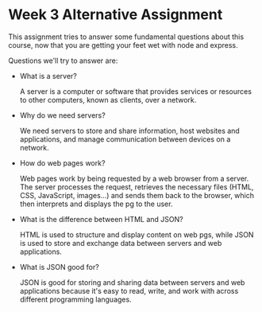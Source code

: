 # Week 3 Alternative Assignment

This assignment tries to answer some fundamental questions about this course,
now that you are getting your feet wet with node and express.

Questions we'll try to answer are:

- What is a server?

  A server is a computer or software that provides services or resources to other computers, known as clients, over a network.

- Why do we need servers?

  We need servers to store and share information, host websites and applications, and manage communication between devices on a network.

- How do web pages work?

  Web pages work by being requested by a web browser from a server. The server processes the request, retrieves the necessary files (HTML, CSS, JavaScript, images...) and sends them back to the browser, which then interprets and displays the pg to the user.

- What is the difference between HTML and JSON?

  HTML is used to structure and display content on web pgs, while JSON is used to store and exchange data between servers and web applications.

- What is JSON good for?

  JSON is good for storing and sharing data between servers and web applications because it's easy to read, write, and work with across different programming languages.
